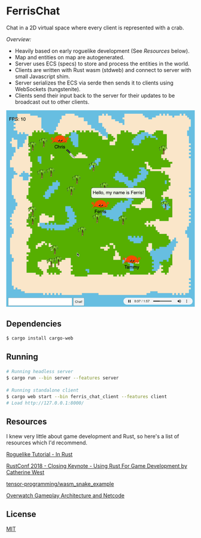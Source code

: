 # FerrisChat
Chat in a 2D virtual space where every client is represented with a crab.

*Overview:*
* Heavily based on early roguelike development (See *Resources* below).
* Map and entities on map are autogenerated.
* Server uses ECS (specs) to store and process the entities in the world.
* Clients are written with Rust wasm (stdweb) and connect to server with small Javascript shim.
* Server serializes the ECS via serde then sends it to clients using WebSockets (tungstenite).
* Clients send their input back to the server for their updates to be broadcast out to other clients.

![FerrisChat screenshot](/static/ferris_chat.png)

## Dependencies
```bash
$ cargo install cargo-web
```

## Running
```bash
# Running headless server
$ cargo run --bin server --features server

# Running standalone client
$ cargo web start --bin ferris_chat_client --features client
# Load http://127.0.0.1:8000/
```

## Resources
I knew very little about game development and Rust, so here's a list of resources which I'd recommend.

[Roguelike Tutorial - In Rust](https://bfnightly.bracketproductions.com/rustbook/)

[RustConf 2018 - Closing Keynote - Using Rust For Game Development by Catherine West](https://www.youtube.com/watch?v=aKLntZcp27M)

[tensor-programming/wasm_snake_example](https://github.com/tensor-programming/wasm_snake_example)

[Overwatch Gameplay Architecture and Netcode](https://www.youtube.com/watch?v=W3aieHjyNvw)


## License
[MIT](https://choosealicense.com/licenses/mit/)
